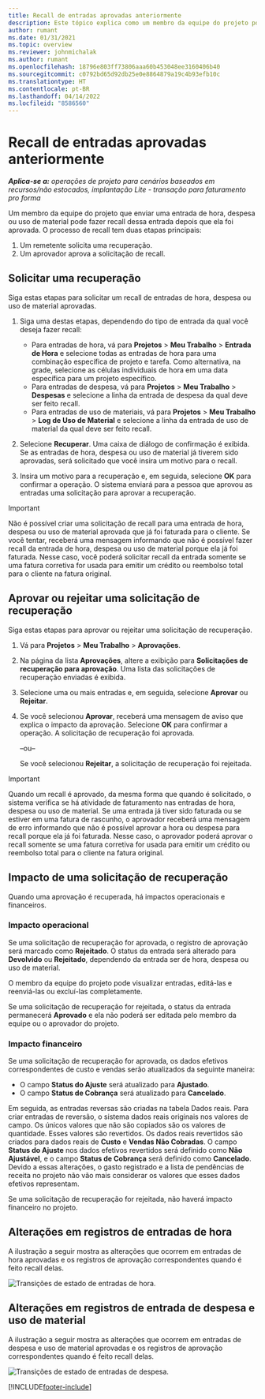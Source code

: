 ```yaml
---
title: Recall de entradas aprovadas anteriormente
description: Este tópico explica como um membro da equipe do projeto pode solicitar o recall de registros de hora, despesas e uso de material enviados e aprovados anteriormente e como um gerente de projeto pode aprovar ou rejeitar solicitações de recall.
author: rumant
ms.date: 01/31/2021
ms.topic: overview
ms.reviewer: johnmichalak
ms.author: rumant
ms.openlocfilehash: 18796e803ff73806aaa60b453048ee3160406b40
ms.sourcegitcommit: c0792bd65d92db25e0e8864879a19c4b93efb10c
ms.translationtype: HT
ms.contentlocale: pt-BR
ms.lasthandoff: 04/14/2022
ms.locfileid: "8586560"
---
```

# <a name="recall-previously-approved-entries"></a>Recall de entradas aprovadas anteriormente

_**Aplica-se a:** operações de projeto para cenários baseados em recursos/não estocados, implantação Lite - transação para faturamento pro forma_

Um membro da equipe do projeto que enviar uma entrada de hora, despesa ou uso de material pode fazer recall dessa entrada depois que ela foi aprovada. O processo de recall tem duas etapas principais:

1. Um remetente solicita uma recuperação.
2. Um aprovador aprova a solicitação de recall.

## <a name="request-a-recall"></a>Solicitar uma recuperação

Siga estas etapas para solicitar um recall de entradas de hora, despesa ou uso de material aprovadas.

1. Siga uma destas etapas, dependendo do tipo de entrada da qual você deseja fazer recall:

    - Para entradas de hora, vá para **Projetos** \> **Meu Trabalho** \> **Entrada de Hora** e selecione todas as entradas de hora para uma combinação específica de projeto e tarefa. Como alternativa, na grade, selecione as células individuais de hora em uma data específica para um projeto específico.
    - Para entradas de despesa, vá para **Projetos** \> **Meu Trabalho** \> **Despesas** e selecione a linha da entrada de despesa da qual deve ser feito recall.
    - Para entradas de uso de materiais, vá para **Projetos** \> **Meu Trabalho** \> **Log de Uso de Material** e selecione a linha da entrada de uso de material da qual deve ser feito recall.

2. Selecione **Recuperar**. Uma caixa de diálogo de confirmação é exibida. Se as entradas de hora, despesa ou uso de material já tiverem sido aprovadas, será solicitado que você insira um motivo para o recall.
3. Insira um motivo para a recuperação e, em seguida, selecione **OK** para confirmar a operação. O sistema enviará para a pessoa que aprovou as entradas uma solicitação para aprovar a recuperação.

> [!IMPORTANT]
> Não é possível criar uma solicitação de recall para uma entrada de hora, despesa ou uso de material aprovada que já foi faturada para o cliente. Se você tentar, receberá uma mensagem informando que não é possível fazer recall da entrada de hora, despesa ou uso de material porque ela já foi faturada. Nesse caso, você poderá solicitar recall da entrada somente se uma fatura corretiva for usada para emitir um crédito ou reembolso total para o cliente na fatura original.

## <a name="approve-or-reject-a-recall-request"></a>Aprovar ou rejeitar uma solicitação de recuperação

Siga estas etapas para aprovar ou rejeitar uma solicitação de recuperação.

1. Vá para **Projetos** \> **Meu Trabalho** \> **Aprovações**.
2. Na página da lista **Aprovações**, altere a exibição para **Solicitações de recuperação para aprovação**. Uma lista das solicitações de recuperação enviadas é exibida.
3. Selecione uma ou mais entradas e, em seguida, selecione **Aprovar** ou **Rejeitar**.
4. Se você selecionou **Aprovar**, receberá uma mensagem de aviso que explica o impacto da aprovação. Selecione **OK** para confirmar a operação. A solicitação de recuperação foi aprovada.

    –ou–

    Se você selecionou **Rejeitar**, a solicitação de recuperação foi rejeitada.

> [!IMPORTANT]
> Quando um recall é aprovado, da mesma forma que quando é solicitado, o sistema verifica se há atividade de faturamento nas entradas de hora, despesa ou uso de material. Se uma entrada já tiver sido faturada ou se estiver em uma fatura de rascunho, o aprovador receberá uma mensagem de erro informando que não é possível aprovar a hora ou despesa para recall porque ela já foi faturada. Nesse caso, o aprovador poderá aprovar o recall somente se uma fatura corretiva for usada para emitir um crédito ou reembolso total para o cliente na fatura original.

## <a name="impact-of-a-recall-request"></a>Impacto de uma solicitação de recuperação

Quando uma aprovação é recuperada, há impactos operacionais e financeiros.

### <a name="operational-impact"></a>Impacto operacional

Se uma solicitação de recuperação for aprovada, o registro de aprovação será marcado como **Rejeitado**. O status da entrada será alterado para **Devolvido** ou **Rejeitado**, dependendo da entrada ser de hora, despesa ou uso de material.

O membro da equipe do projeto pode visualizar entradas, editá-las e reenviá-las ou excluí-las completamente.

Se uma solicitação de recuperação for rejeitada, o status da entrada permanecerá **Aprovado** e ela não poderá ser editada pelo membro da equipe ou o aprovador do projeto.

### <a name="financial-impact"></a>Impacto financeiro

Se uma solicitação de recuperação for aprovada, os dados efetivos correspondentes de custo e vendas serão atualizados da seguinte maneira:

- O campo **Status do Ajuste** será atualizado para **Ajustado**.
- O campo **Status de Cobrança** será atualizado para **Cancelado**.

Em seguida, as entradas reversas são criadas na tabela Dados reais. Para criar entradas de reversão, o sistema dados reais originais nos valores de campo. Os únicos valores que não são copiados são os valores de quantidade. Esses valores são revertidos. Os dados reais revertidos são criados para dados reais de **Custo** e **Vendas Não Cobradas**. O campo **Status do Ajuste** nos dados efetivos revertidos será definido como **Não Ajustável**, e o campo **Status de Cobrança** será definido como **Cancelado**. Devido a essas alterações, o gasto registrado e a lista de pendências de receita no projeto não vão mais considerar os valores que esses dados efetivos representam.

Se uma solicitação de recuperação for rejeitada, não haverá impacto financeiro no projeto.

## <a name="changes-to-time-entry-records"></a>Alterações em registros de entradas de hora

A ilustração a seguir mostra as alterações que ocorrem em entradas de hora aprovadas e os registros de aprovação correspondentes quando é feito recall delas.

![Transições de estado de entradas de hora.](media/TimeEntryStateTransitions.png)

## <a name="changes-to-expense-and-material-usage-entry-records"></a>Alterações em registros de entrada de despesa e uso de material

A ilustração a seguir mostra as alterações que ocorrem em entradas de despesa e uso de material aprovadas e os registros de aprovação correspondentes quando é feito recall delas.

![Transições de estado de entradas de despesa.](media/ExpenseEntryStateTransitions.png)

[!INCLUDE[footer-include](../includes/footer-banner.md)]

